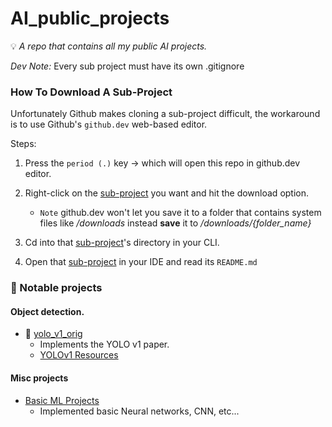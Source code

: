 # AI_public_projects

💡 *A repo that contains all my public AI projects.*

*Dev Note:* Every sub project must have its own .gitignore



### How To Download A Sub-Project

Unfortunately Github makes cloning a sub-project difficult, the workaround is to use Github's `github.dev` web-based editor.

Steps:
1. Press the `period (.)` key -> which will open this repo in github.dev editor.

2. Right-click on the <u>sub-project</u> you want and hit the download option.
    - `Note` github.dev won't let you save it to a folder that contains system files like */downloads* instead **save** it to */downloads/{folder_name}*
3. Cd into that <u>sub-project</u>'s directory in your CLI.
4. Open that <u>sub-project</u> in your IDE and read its `README.md`

### 📌 Notable projects

#### Object detection.

- 🔗 [yolo_v1_orig](./object_detection/yolo_v1_orig/)
    - Implements the YOLO v1 paper.
    - [YOLOv1 Resources](https://github.com/t20e/res/tree/main/coding.res/AI.res/object_detection/YOLO_v1.res)


#### Misc projects
- [Basic ML Projects](./basic_ML/)
    - Implemented basic Neural networks, CNN, etc...

